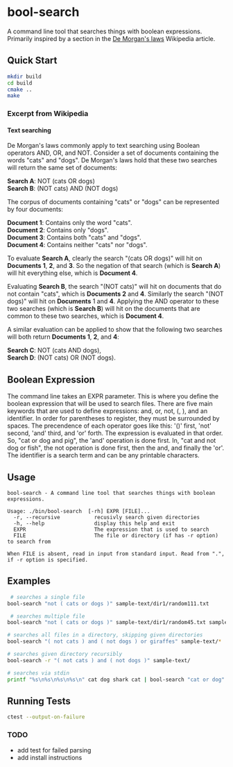 # bool-search

A command line tool that searches things with boolean expressions. Primarily inspired by a section in the [De Morgan's laws](https://en.wikipedia.org/wiki/De_Morgan%27s_laws) Wikipedia article.

## Quick Start
```bash
mkdir build
cd build
cmake ..
make
```

### Excerpt from Wikipedia

#### Text searching
De Morgan's laws commonly apply to text searching using Boolean operators AND, OR, and NOT. Consider a set of documents containing the words "cats" and "dogs". De Morgan's laws hold that these two searches will return the same set of documents:  

**Search A**: NOT (cats OR dogs)  
**Search B**: (NOT cats) AND (NOT dogs)  

The corpus of documents containing "cats" or "dogs" can be represented by four documents:  

**Document 1**: Contains only the word "cats".  
**Document 2**: Contains only "dogs".  
**Document 3**: Contains both "cats" and "dogs".  
**Document 4**: Contains neither "cats" nor "dogs".  

To evaluate **Search A**, clearly the search "(cats OR dogs)" will hit on **Documents** **1**, **2**, and **3**. So the negation of that search (which is **Search A**) will hit everything else, which is **Document 4**.  

Evaluating **Search B**, the search "(NOT cats)" will hit on documents that do not contain "cats", which is **Documents 2** and **4**. Similarly the search "(NOT dogs)" will hit on **Documents** 1 and **4**. Applying the AND operator to these two searches (which is **Search B**) will hit on the documents that are common to these two searches, which is **Document 4**.  

A similar evaluation can be applied to show that the following two searches will both return **Documents 1**, **2**, and **4**:  

**Search C**: NOT (cats AND dogs),  
**Search D**: (NOT cats) OR (NOT dogs).  

## Boolean Expression
The command line takes an EXPR parameter. This is where you define the boolean expression that will be used to search files. There are five main keywords that are used to define expressions: and, or, not, (, ), and an identifier. In order for parentheses to register, they must be surrounded by spaces. The precendence of each operator goes like this: '()' first, 'not' second, 'and' third, and 'or' forth. The expression is evaluated in that order. So, "cat or dog and pig", the 'and' operation is done first. In, "cat and not dog or fish", the not operation is done first, then the and, and finally the 'or'. The identifier is a search term and can be any printable characters.

## Usage
```
bool-search - A command line tool that searches things with boolean expressions.

Usage: ./bin/bool-search  [-rh] EXPR [FILE]...
  -r, --recursive           recusivly search given directories
  -h, --help                display this help and exit
  EXPR                      The expression that is used to search
  FILE                      The file or directory (if has -r option) to search from

When FILE is absent, read in input from standard input. Read from ".", if -r option is specified.

```

## Examples
```bash
 # searches a single file
bool-search "not ( cats or dogs )" sample-text/dir1/random111.txt

 # searches multiple file
bool-search "not ( cats or dogs )" sample-text/dir1/random45.txt sample-text/random444.txt sample-text/random650.txt

# searches all files in a directory, skipping given directories
bool-search "( not cats ) and ( not dogs ) or giraffes" sample-text/*

# searches given directory recursibly
bool-search -r "( not cats ) and ( not dogs )" sample-text/

# searches via stdin
printf "%s\n%s\n%s\n%s\n" cat dog shark cat | bool-search "cat or dog"
```



## Running Tests
```bash
ctest --output-on-failure
```

### TODO
- add test for failed parsing
- add install instructions

